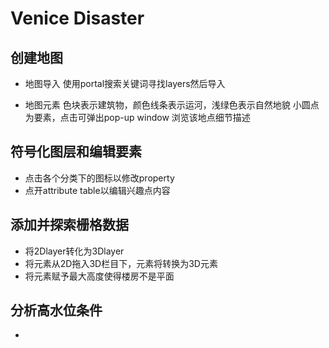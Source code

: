 # Venice Disaster

## 创建地图

-   地图导入
    使用portal搜索关键词寻找layers然后导入

-   地图元素
    色块表示建筑物，颜色线条表示运河，浅绿色表示自然地貌 
    小圆点为要素，点击可弹出pop-up window 浏览该地点细节描述

## 符号化图层和编辑要素

-   点击各个分类下的图标以修改property
-   点开attribute table以编辑兴趣点内容

## 添加并探索栅格数据

-   将2Dlayer转化为3Dlayer
-   将元素从2D拖入3D栏目下，元素将转换为3D元素
-   将元素赋予最大高度使得楼房不是平面

## 分析高水位条件

-   
